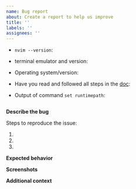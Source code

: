 ```yaml
---
name: Bug report
about: Create a report to help us improve
title: ''
labels: ''
assignees: ''
---
```


<!-- Before reporting: make sure that you have read the doc (https://github.com/jdhao/nvim-config/tree/master/docs) and searched existing issues. -->

- `nvim --version`: <!--should be latest stable version: https://github.com/neovim/neovim/releases/tag/stable -->
- terminal emulator and version:
- Operating system/version:
- Have you read and followed all steps in the [doc](https://github.com/jdhao/nvim-config/tree/master/docs):
- Output of command `set runtimepath`:

  <!-- paste your runtimepath below --->
  ```
  ```

**Describe the bug**

<!-- A clear and concise description of what the bug is. -->

Steps to reproduce the issue:

1.
2.
3.

**Expected behavior**
<!-- A clear and concise description of what you expected to happen. -->

**Screenshots**
<!-- If applicable, add screenshots to help explain your problem. -->

**Additional context**

<!-- Add any other context about the problem here. -->